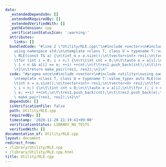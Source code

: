 ```yaml
---
data:
  _extendedDependsOn: []
  _extendedRequiredBy: []
  _extendedVerifiedWith: []
  _pathExtension: cpp
  _verificationStatusIcon: ':warning:'
  attributes:
    links: []
  bundledCode: "#line 2 \"Utility/RLE.cpp\"\n#include <vector>\n#include <utility>\n\
    using namespace std;\n\ntemplate <class T, class U = typename T::value_type> auto\
    \ RLE(const T& a) {\n\tint n = a.size();\n\tvector<int> res1;\n\tvector<U> res2;\n\
    \tfor (int i = 0; i < n;) {\n\t\tint cnt = 0;\n\t\tauto e = a[i];\n\t\tfor (;\
    \ i < n && a[i] == e; ++i) ++cnt;\n\t\tres1.push_back(cnt);\n\t\tres2.push_back(e);\n\
    \t}\n\treturn make_pair(res1, res2);\n}\n"
  code: "#pragma once\n#include <vector>\n#include <utility>\nusing namespace std;\n\
    \ntemplate <class T, class U = typename T::value_type> auto RLE(const T& a) {\n\
    \tint n = a.size();\n\tvector<int> res1;\n\tvector<U> res2;\n\tfor (int i = 0;\
    \ i < n;) {\n\t\tint cnt = 0;\n\t\tauto e = a[i];\n\t\tfor (; i < n && a[i] ==\
    \ e; ++i) ++cnt;\n\t\tres1.push_back(cnt);\n\t\tres2.push_back(e);\n\t}\n\treturn\
    \ make_pair(res1, res2);\n}\n"
  dependsOn: []
  isVerificationFile: false
  path: Utility/RLE.cpp
  requiredBy: []
  timestamp: '2020-11-20 21:19:41+09:00'
  verificationStatus: LIBRARY_NO_TESTS
  verifiedWith: []
documentation_of: Utility/RLE.cpp
layout: document
redirect_from:
- /library/Utility/RLE.cpp
- /library/Utility/RLE.cpp.html
title: Utility/RLE.cpp
---
```

